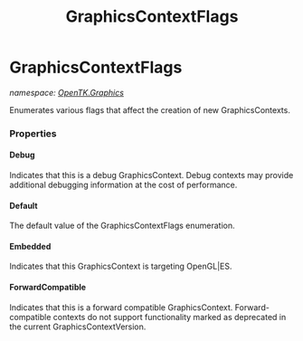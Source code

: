﻿---
title: GraphicsContextFlags
---

# GraphicsContextFlags
_namespace: [OpenTK.Graphics](N-OpenTK.Graphics.html)_

Enumerates various flags that affect the creation of new GraphicsContexts.



### Properties

#### Debug
Indicates that this is a debug GraphicsContext. Debug contexts may provide
 additional debugging information at the cost of performance.
#### Default
The default value of the GraphicsContextFlags enumeration.
#### Embedded
Indicates that this GraphicsContext is targeting OpenGL|ES.
#### ForwardCompatible
Indicates that this is a forward compatible GraphicsContext. Forward-compatible contexts
 do not support functionality marked as deprecated in the current GraphicsContextVersion.

